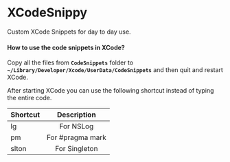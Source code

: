 XCodeSnippy
=============

Custom XCode Snippets for day to day use.

#### How to use the code snippets in XCode?

Copy all the files from **`CodeSnippets`** folder to **`~/Library/Developer/Xcode/UserData/CodeSnippets`** and then quit and restart XCode.

After starting XCode you can use the following shortcut instead of typing the entire code.

| Shortcut      | Description         |
| ------------- |:-------------------:|
| lg            | For NSLog           |
| pm            | For #pragma mark    |
| slton         | For Singleton       |
